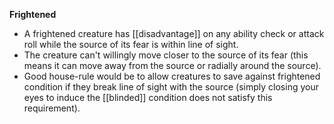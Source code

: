  **Frightened**
 -  A frightened creature has [[disadvantage]] on any ability check or attack roll while the source of its fear is within line of sight. 
 -  The creature can't willingly move closer to the source of its fear (this means it can move away from the source or radially around the source).
 -  Good house-rule would be to allow creatures to save against frightened condition if they break line of sight with the source (simply closing your eyes to induce the [[blinded]] condition does not satisfy this requirement).